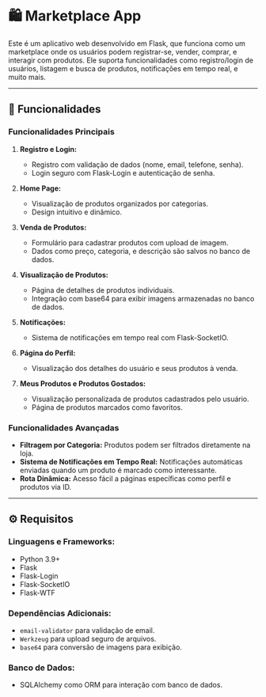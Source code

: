 # 🛍️ **Marketplace App**

Este é um aplicativo web desenvolvido em Flask, que funciona como um marketplace onde os usuários podem registrar-se, vender, comprar, e interagir com produtos. Ele suporta funcionalidades como registro/login de usuários, listagem e busca de produtos, notificações em tempo real, e muito mais.

---

## 🔧 **Funcionalidades**

### **Funcionalidades Principais**
1. **Registro e Login:**
   - Registro com validação de dados (nome, email, telefone, senha).
   - Login seguro com Flask-Login e autenticação de senha.

2. **Home Page:**
   - Visualização de produtos organizados por categorias.
   - Design intuitivo e dinâmico.

3. **Venda de Produtos:**
   - Formulário para cadastrar produtos com upload de imagem.
   - Dados como preço, categoria, e descrição são salvos no banco de dados.

4. **Visualização de Produtos:**
   - Página de detalhes de produtos individuais.
   - Integração com base64 para exibir imagens armazenadas no banco de dados.

5. **Notificações:**
   - Sistema de notificações em tempo real com Flask-SocketIO.

6. **Página do Perfil:**
   - Visualização dos detalhes do usuário e seus produtos à venda.

7. **Meus Produtos e Produtos Gostados:**
   - Visualização personalizada de produtos cadastrados pelo usuário.
   - Página de produtos marcados como favoritos.

### **Funcionalidades Avançadas**
- **Filtragem por Categoria:** Produtos podem ser filtrados diretamente na loja.
- **Sistema de Notificações em Tempo Real:** Notificações automáticas enviadas quando um produto é marcado como interessante.
- **Rota Dinâmica:** Acesso fácil a páginas específicas como perfil e produtos via ID.

---

## ⚙️ **Requisitos**

### **Linguagens e Frameworks:**
- Python 3.9+
- Flask
- Flask-Login
- Flask-SocketIO
- Flask-WTF

### **Dependências Adicionais:**
- `email-validator` para validação de email.
- `Werkzeug` para upload seguro de arquivos.
- `base64` para conversão de imagens para exibição.

### **Banco de Dados:**
- SQLAlchemy como ORM para interação com banco de dados.
